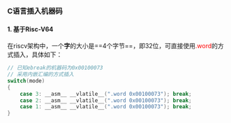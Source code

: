 ### C语言插入机器码

#### 1.  基于Risc-V64

在riscv架构中，一个**字**的大小是==4个字节==，即32位，可直接使用<font color=red>.word</font>的方式插入，具体如下：

```c
// 已知ebreak的机器码为0x00100073
// 采用内嵌汇编的方式插入
switch(mode)
{
    case 3: __asm__ __vlatile__(".word 0x00100073"); break;
    case 2: __asm__ __vlatile__(".word 0x00100073"); break;
    case 1: __asm__ __vlatile__(".word 0x00100073"); break;
}
```

